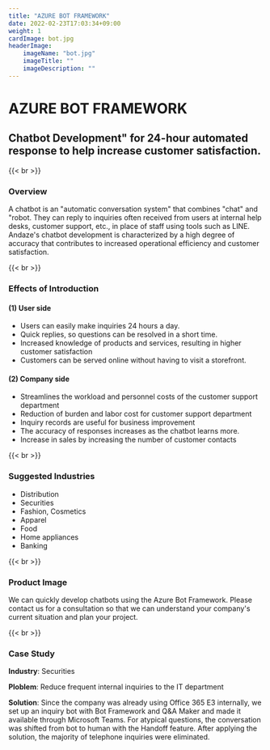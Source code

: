 ```yaml
---
title: "AZURE BOT FRAMEWORK"
date: 2022-02-23T17:03:34+09:00
weight: 1
cardImage: bot.jpg
headerImage:
    imageName: "bot.jpg"
    imageTitle: ""
    imageDescription: ""
---
```


# AZURE BOT FRAMEWORK

## Chatbot Development" for 24-hour automated response to help increase customer satisfaction.

{{< br >}}

### Overview

A chatbot is an "automatic conversation system" that combines "chat" and "robot. They can reply to inquiries often received from users at internal help desks, customer support, etc., in place of staff using tools such as LINE. Andaze's chatbot development is characterized by a high degree of accuracy that contributes to increased operational efficiency and customer satisfaction.

{{< br >}}

### Effects of Introduction

#### (1) User side

- Users can easily make inquiries 24 hours a day.
- Quick replies, so questions can be resolved in a short time.
- Increased knowledge of products and services, resulting in higher customer satisfaction
- Customers can be served online without having to visit a storefront.

#### (2) Company side

- Streamlines the workload and personnel costs of the customer support department
- Reduction of burden and labor cost for customer support department
- Inquiry records are useful for business improvement
- The accuracy of responses increases as the chatbot learns more.
- Increase in sales by increasing the number of customer contacts

{{< br >}}

### Suggested Industries

- Distribution
- Securities
- Fashion, Cosmetics
- Apparel
- Food
- Home appliances
- Banking

{{< br >}}

### Product Image

We can quickly develop chatbots using the Azure Bot Framework. Please contact us for a consultation so that we can understand your company's current situation and plan your project.

{{< br >}}

### Case Study

**Industry**: Securities  

**Ploblem**: Reduce frequent internal inquiries to the IT department  

**Solution**: Since the company was already using Office 365 E3 internally, we set up an inquiry bot with Bot Framework and Q&A Maker and made it available through Microsoft Teams. For atypical questions, the conversation was shifted from bot to human with the Handoff feature. After applying the solution, the majority of telephone inquiries were eliminated.